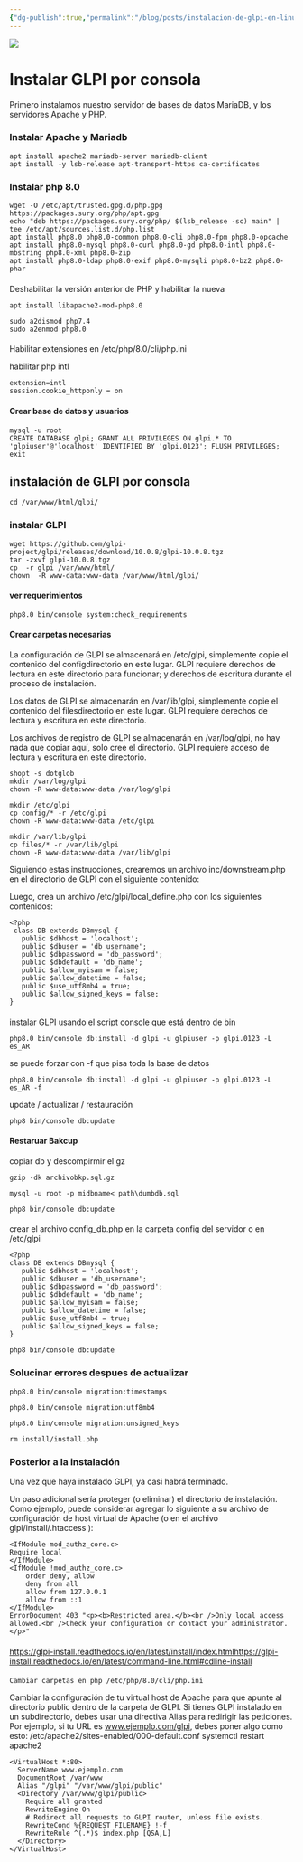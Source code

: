 ```yaml
---
{"dg-publish":true,"permalink":"/blog/posts/instalacion-de-glpi-en-linux-por-consola/"}
---
```


![](../fetched_images\20230808-171707_kdenlive.png)
# Instalar GLPI por consola

  Primero instalamos nuestro servidor de bases de datos MariaDB, y los servidores Apache y PHP. 
### Instalar Apache y Mariadb
```
apt install apache2 mariadb-server mariadb-client
apt install -y lsb-release apt-transport-https ca-certificates
```
### Instalar php 8.0
```
wget -O /etc/apt/trusted.gpg.d/php.gpg https://packages.sury.org/php/apt.gpg
echo "deb https://packages.sury.org/php/ $(lsb_release -sc) main" | tee /etc/apt/sources.list.d/php.list
apt install php8.0 php8.0-common php8.0-cli php8.0-fpm php8.0-opcache 
apt install php8.0-mysql php8.0-curl php8.0-gd php8.0-intl php8.0-mbstring php8.0-xml php8.0-zip
apt install php8.0-ldap php8.0-exif php8.0-mysqli php8.0-bz2 php8.0-phar
```
#### 
  Deshabilitar la versión anterior de PHP y habilitar la nueva

```
apt install libapache2-mod-php8.0
```
```
sudo a2dismod php7.4 
sudo a2enmod php8.0
```
#### 
  Habilitar extensiones en /etc/php/8.0/cli/php.ini

habilitar php intl
```
extension=intl
session.cookie_httponly = on
```
#### Crear base de datos y usuarios
```
mysql -u root
CREATE DATABASE glpi; GRANT ALL PRIVILEGES ON glpi.* TO 'glpiuser'@'localhost' IDENTIFIED BY 'glpi.0123'; FLUSH PRIVILEGES; exit
```
## instalación de GLPI por consola
```
cd /var/www/html/glpi/
```
### instalar GLPI
```
wget https://github.com/glpi-project/glpi/releases/download/10.0.8/glpi-10.0.8.tgz
tar -zxvf glpi-10.0.8.tgz
cp  -r glpi /var/www/html/
chown  -R www-data:www-data /var/www/html/glpi/
```
#### ver requerimientos
```
php8.0 bin/console system:check_requirements
```
#### Crear carpetas necesarias

  La configuración de GLPI se almacenará en /etc/glpi, simplemente copie el
  contenido del configdirectorio en este lugar. GLPI requiere derechos de
  lectura en este directorio para funcionar; y derechos de escritura durante el
  proceso de instalación.

  Los datos de GLPI se almacenarán en /var/lib/glpi, simplemente copie el
  contenido del filesdirectorio en este lugar. GLPI requiere derechos de lectura
  y escritura en este directorio.

  Los archivos de registro de GLPI se almacenarán en /var/log/glpi, no hay nada
  que copiar aquí, solo cree el directorio. GLPI requiere acceso de lectura y
  escritura en este directorio.
```
shopt -s dotglob
mkdir /var/log/glpi
chown -R www-data:www-data /var/log/glpi

mkdir /etc/glpi
cp config/* -r /etc/glpi
chown -R www-data:www-data /etc/glpi

mkdir /var/lib/glpi
cp files/* -r /var/lib/glpi
chown -R www-data:www-data /var/lib/glpi
```

  Siguiendo estas instrucciones, crearemos un archivo inc/downstream.php en el
  directorio de GLPI con el siguiente contenido:

  Luego, crea un archivo /etc/glpi/local\_define.php con los siguientes
  contenidos: 
```
<?php
 class DB extends DBmysql {
   public $dbhost = 'localhost';
   public $dbuser = 'db_username';
   public $dbpassword = 'db_password';
   public $dbdefault = 'db_name';
   public $allow_myisam = false;
   public $allow_datetime = false;
   public $use_utf8mb4 = true;
   public $allow_signed_keys = false;
}
```
#### 
  instalar GLPI usando el script console que está dentro de bin

```
php8.0 bin/console db:install -d glpi -u glpiuser -p glpi.0123 -L es_AR
```
se puede forzar con \-f que pisa toda la base de datos
```
php8.0 bin/console db:install -d glpi -u glpiuser -p glpi.0123 -L es_AR -f 
```
update / actualizar / restauración
```
php8 bin/console db:update
```
#### Restaruar Bakcup
copiar db y descompirmir el gz
```
gzip -dk archivobkp.sql.gz
```
```
mysql -u root -p midbname< path\dumbdb.sql
```
```
php8 bin/console db:update
```
#### 
  crear el archivo config\_db.php en la carpeta config del servidor o en
  /etc/glpi

```
<?php
class DB extends DBmysql {
   public $dbhost = 'localhost';
   public $dbuser = 'db_username';
   public $dbpassword = 'db_password';
   public $dbdefault = 'db_name';
   public $allow_myisam = false;
   public $allow_datetime = false;
   public $use_utf8mb4 = true;
   public $allow_signed_keys = false;
}
```
```
php8 bin/console db:update
```
### Solucinar errores despues de actualizar 
```
php8.0 bin/console migration:timestamps
```
```
php8.0 bin/console migration:utf8mb4
```
```
php8.0 bin/console migration:unsigned_keys
```
```
rm install/install.php
```
### Posterior a la instalación
Una vez que haya instalado GLPI, ya casi habrá terminado.

  Un paso adicional sería proteger \(o eliminar\) el directorio de instalación.
  Como ejemplo, puede considerar agregar lo siguiente a su archivo de
  configuración de host virtual de Apache \(o en el archivo
  glpi/install/.htaccess \):
```
<IfModule mod_authz_core.c>
Require local
</IfModule>
<IfModule !mod_authz_core.c>
    order deny, allow
    deny from all
    allow from 127.0.0.1
    allow from ::1
</IfModule>
ErrorDocument 403 "<p><b>Restricted area.</b><br />Only local access allowed.<br />Check your configuration or contact your administrator.</p>"
```
#### 

[https://glpi\-install.readthedocs.io/en/latest/install/index.html](https://glpi-install.readthedocs.io/en/latest/install/index.html)[https://glpi\-install.readthedocs.io/en/latest/command\-line.html\#cdline\-install](https://glpi-install.readthedocs.io/en/latest/command-line.html#cdline-install)
#### 

#### 
    Cambiar carpetas en php /etc/php/8.0/cli/php.ini
  
Cambiar la configuración de tu virtual host de Apache para que apunte al
  directorio public dentro de la carpeta de GLPI. Si tienes GLPI instalado en un
  subdirectorio, debes usar una directiva Alias para redirigir las peticiones.
  Por ejemplo, si tu URL es www.ejemplo.com/glpi, debes poner algo como esto:
  /etc/apache2/sites\-enabled/000\-default.conf systemctl restart apache2
```
<VirtualHost *:80>
  ServerName www.ejemplo.com
  DocumentRoot /var/www
  Alias "/glpi" "/var/www/glpi/public"
  <Directory /var/www/glpi/public>
    Require all granted
    RewriteEngine On
    # Redirect all requests to GLPI router, unless file exists.
    RewriteCond %{REQUEST_FILENAME} !-f
    RewriteRule ^(.*)$ index.php [QSA,L]
  </Directory>
</VirtualHost>
```

